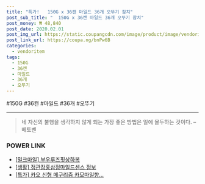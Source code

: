 ```yaml
--- 
title: "특가!   150G x 36캔 마일드 36개 오뚜기 참치" 
post_sub_title: "  150G x 36캔 마일드 36개 오뚜기 참치" 
post_money: ₩ 48,840 
post_date: 2020.02.01 
post_img_url: https://static.coupangcdn.com/image/product/image/vendoritem/2019/04/10/3078320775/845bbf3c-443f-40a7-9ffe-ea7826ad8b2c.jpg 
post_link_url: https://coupa.ng/bnPw6B 
categories: 
  - vendoritem 
tags: 
  - 150G 
  - 36캔 
  - 마일드 
  - 36개 
  - 오뚜기 
--- 
```

  #150G #36캔 #마일드 #36개 #오뚜기 
<hr> 

> 네 자신의 불행을 생각하지 않게 되는 가장 좋은 방법은 일에 몰두하는 것이다. – 베토벤 


### POWER LINK

* <a href="https://blog.naver.com/fasyy4321/221788464891" target="_blank">[밀크마일] 부우루즈핏상하복</a>
* <a href="https://blog.naver.com/fasyy4321/221765833966" target="_blank"> [생활] 정관장홍삼정마일드센스 정보 </a>
* <a href="https://blog.naver.com/sakai111/221790770453" target="_blank">[특가] 카오 신형 메구리즘 카모마일향...</a>
